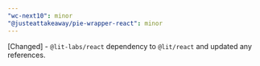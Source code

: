 ```yaml
---
"wc-next10": minor
"@justeattakeaway/pie-wrapper-react": minor
---
```


[Changed] - `@lit-labs/react` dependency to `@lit/react` and updated any references.
